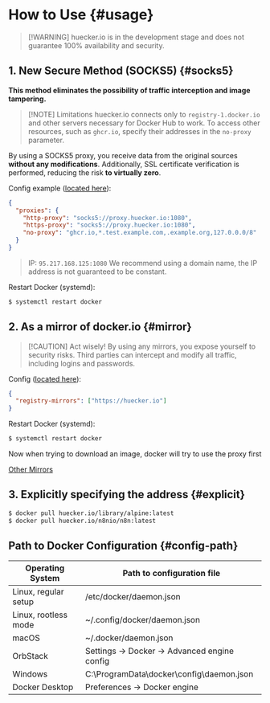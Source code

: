 # How to Use {#usage}

> [!WARNING] huecker.io is in the development stage and does not guarantee 100% availability and security.

## 1. New Secure Method (SOCKS5) {#socks5}

**This method eliminates the possibility of traffic interception and image tampering.**

> [!NOTE] Limitations
> huecker.io connects only to `registry-1.docker.io` and other servers necessary for Docker Hub to work.
> To access other resources, such as `ghcr.io`, specify their addresses in the `no-proxy` parameter.

By using a SOCKS5 proxy, you receive data from the original sources **without any modifications**.
Additionally, SSL certificate verification is performed, reducing the risk **to virtually zero**.

Config example ([located here](#config-path)):

```json
{
  "proxies": {
    "http-proxy": "socks5://proxy.huecker.io:1080",
    "https-proxy": "socks5://proxy.huecker.io:1080",
    "no-proxy": "ghcr.io,*.test.example.com,.example.org,127.0.0.0/8"
  }
}
```

> IP: `95.217.168.125:1080`
> We recommend using a domain name, the IP address is not guaranteed to be constant.

Restart Docker (systemd):

```bash
$ systemctl restart docker
```

## 2. As a mirror of docker.io {#mirror}

> [!CAUTION] Act wisely!
> By using any mirrors, you expose yourself to security risks.
> Third parties can intercept and modify all traffic, including logins and passwords.

Config ([located here](#config-path)):

```json
{
  "registry-mirrors": ["https://huecker.io"]
}
```

Restart Docker (systemd):

```bash
$ systemctl restart docker
```

Now when trying to download an image, docker will try to use the proxy first

[Other Mirrors](/others)

## 3. Explicitly specifying the address {#explicit}

```bash
$ docker pull huecker.io/library/alpine:latest
$ docker pull huecker.io/n8nio/n8n:latest
```

## Path to Docker Configuration {#config-path}

| Operating System     | Path to configuration file                   |
| -------------------- | -------------------------------------------- |
| Linux, regular setup | /etc/docker/daemon.json                      |
| Linux, rootless mode | ~/.config/docker/daemon.json                 |
| macOS                | ~/.docker/daemon.json                        |
| OrbStack             | Settings -> Docker -> Advanced engine config |
| Windows              | C:\ProgramData\docker\config\daemon.json     |
| Docker Desktop       | Preferences -> Docker engine                 |
